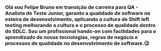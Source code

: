 ### Olá sou Felipe Bruno em transição de carreira para QA - Analista de Teste Junior, garanto a qualidade de software na esteira de desenvolvimento, aplicando a cultura de Shift left testing melhorando a cultura e o processo de qualidade dentro do SDLC. Sou um profissional hands-on com facilidades para o aprendizado de novas tecnologias, regras de negócio e processos de qualidade no desenvolvimento de software.😉






